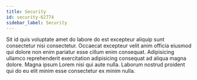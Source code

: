 ```yaml
---
title: Security
id: security-62774
sidebar_label: Security
---
```


Sit id quis voluptate amet do labore do est excepteur aliquip sunt consectetur nisi consectetur. Occaecat excepteur velit anim officia eiusmod qui dolore non enim pariatur esse cillum enim consequat. Adipisicing ullamco reprehenderit exercitation adipisicing consequat ad aliqua magna dolore. Magna ipsum Lorem nisi qui aute nulla. Laborum nostrud proident qui do eu elit minim esse consectetur ex minim nulla.

